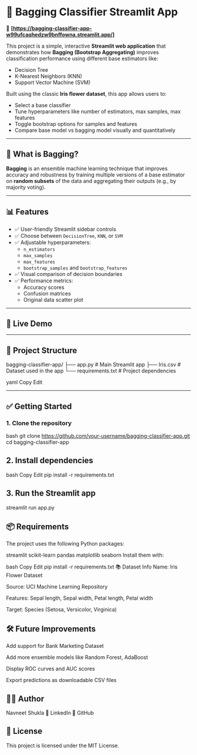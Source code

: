 # 🌸 Bagging Classifier Streamlit App
🔗 **[https://bagging-classifier-app-w99ufcaqhedzw9bnffowna.streamlit.app/]**

This project is a simple, interactive **Streamlit web application** that demonstrates how **Bagging (Bootstrap Aggregating)** improves classification performance using different base estimators like:

- Decision Tree  
- K-Nearest Neighbors (KNN)  
- Support Vector Machine (SVM)

Built using the classic **Iris flower dataset**, this app allows users to:

- Select a base classifier  
- Tune hyperparameters like number of estimators, max samples, max features  
- Toggle bootstrap options for samples and features  
- Compare base model vs bagging model visually and quantitatively  

---

## 🧠 What is Bagging?

**Bagging** is an ensemble machine learning technique that improves accuracy and robustness by training multiple versions of a base estimator on **random subsets** of the data and aggregating their outputs (e.g., by majority voting).

---

## 📊 Features

- ✅ User-friendly Streamlit sidebar controls  
- ✅ Choose between `DecisionTree`, `KNN`, or `SVM`  
- ✅ Adjustable hyperparameters:
  - `n_estimators`
  - `max_samples`
  - `max_features`
  - `bootstrap_samples` and `bootstrap_features`
- ✅ Visual comparison of decision boundaries
- ✅ Performance metrics:
  - Accuracy scores  
  - Confusion matrices  
  - Original data scatter plot

---

## 🚀 Live Demo

---

## 📁 Project Structure

bagging-classifier-app/
├── app.py # Main Streamlit app
├── Iris.csv # Dataset used in the app
└── requirements.txt # Project dependencies

yaml
Copy
Edit

---

## ✅ Getting Started

### 1. Clone the repository

bash
git clone https://github.com/your-username/bagging-classifier-app.git
cd bagging-classifier-app
## 2. Install dependencies
bash
Copy
Edit
pip install -r requirements.txt

## 3. Run the Streamlit app
streamlit run app.py

## 📦 Requirements
The project uses the following Python packages:

streamlit
scikit-learn
pandas
matplotlib
seaborn
Install them with:

bash
Copy
Edit
pip install -r requirements.txt
📚 Dataset Info
Name: Iris Flower Dataset

Source: UCI Machine Learning Repository

Features: Sepal length, Sepal width, Petal length, Petal width

Target: Species (Setosa, Versicolor, Virginica)

## 🛠️ Future Improvements
Add support for Bank Marketing Dataset

Add more ensemble models like Random Forest, AdaBoost

Display ROC curves and AUC scores

Export predictions as downloadable CSV files

## 🙋‍♂️ Author
Navneet Shukla
🔗 LinkedIn
🐙 GitHub

## 📃 License
This project is licensed under the MIT License.
